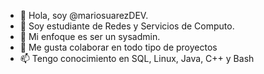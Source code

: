 - 👋 Hola, soy @mariosuarezDEV.
- 👀 Soy estudiante de Redes y Servicios de Computo.
- 🌱 Mi enfoque es ser un sysadmin.
- 💞️ Me gusta colaborar en todo tipo de proyectos
- 📫 Tengo conocimiento en SQL, Linux, Java, C++ y Bash

<!---
mariosuarezDEV/mariosuarezDEV is a ✨ special ✨ repository because its `README.md` (this file) appears on your GitHub profile.
You can click the Preview link to take a look at your changes.
--->
